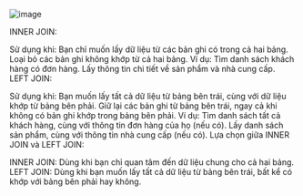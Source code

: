 ![image](https://github.com/user-attachments/assets/233a0d46-b701-42e3-823c-d71cb5330ace)


INNER JOIN:

Sử dụng khi:
Bạn chỉ muốn lấy dữ liệu từ các bản ghi có trong cả hai bảng.
Loại bỏ các bản ghi không khớp từ cả hai bảng.
Ví dụ:
Tìm danh sách khách hàng có đơn hàng.
Lấy thông tin chi tiết về sản phẩm và nhà cung cấp.
LEFT JOIN:

Sử dụng khi:
Bạn muốn lấy tất cả dữ liệu từ bảng bên trái, cùng với dữ liệu khớp từ bảng bên phải.
Giữ lại các bản ghi từ bảng bên trái, ngay cả khi không có bản ghi khớp trong bảng bên phải.
Ví dụ:
Tìm danh sách tất cả khách hàng, cùng với thông tin đơn hàng của họ (nếu có).
Lấy danh sách sản phẩm, cùng với thông tin nhà cung cấp (nếu có).
Lựa chọn giữa INNER JOIN và LEFT JOIN:

INNER JOIN: Dùng khi bạn chỉ quan tâm đến dữ liệu chung cho cả hai bảng.
LEFT JOIN: Dùng khi bạn muốn lấy tất cả dữ liệu từ bảng bên trái, bất kể có khớp với bảng bên phải hay không.
